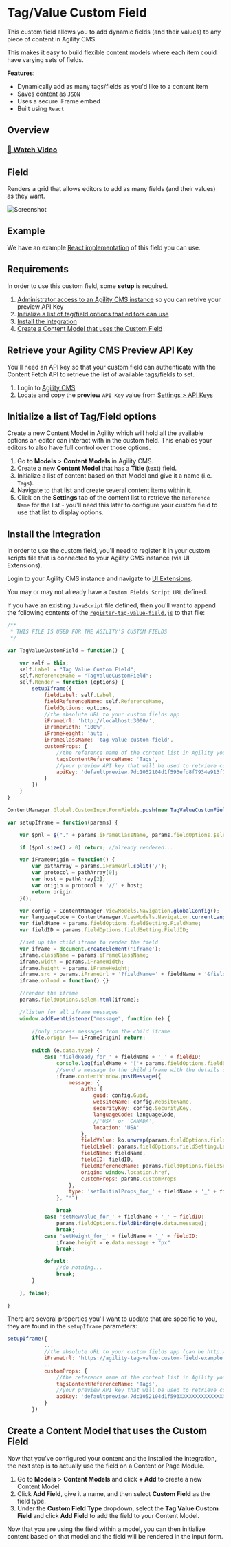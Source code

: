 # Tag/Value Custom Field
This custom field allows you to add dynamic fields (and their values) to any piece of content in Agility CMS. 

This makes it easy to build flexible content models where each item could have varying sets of fields.

**Features**:
- Dynamically add as many tags/fields as you'd like to a content item
- Saves content as `JSON`
- Uses a secure iFrame embed 
- Built using `React`


## Overview
### [🎥 Watch Video](https://github.com/agility/CustomFields/blob/master/tag-value-field/media/tag-value-field.mp4?raw=true)


## Field 
Renders a grid that allows editors to add as many fields (and their values) as they want.

![Screenshot](media/tag-value-field.png)

## Example
We have an example [React implementation](react-field) of this field you can use. 

## Requirements
In order to use this custom field, some **setup** is required.

1. [Administrator access to an Agility CMS instance](#retrieve-your-agility-cms-preview-api-key) so you can retrive your preview API Key
2. [Initialize a list of tag/field options that editors can use](#initialize-a-list-of-tag-field-options)
3. [Install the integration](#install-the-integration)
4. [Create a Content Model that uses the Custom Field](#create-a-content-model-that-uses-the-custom-field)


## Retrieve your Agility CMS Preview API Key
You'll need an API key so that your custom field can authenticate with the Content Fetch API to retrieve the list of available tags/fields to set.
1. Login to [Agility CMS](https://manager.agilitycms.com/)
2. Locate and copy the **preview** `API Key` value from  [Settings > API Keys](https://manager.agilitycms.com/settings/apikeys)

## Initialize a list of Tag/Field options
Create a new Content Model in Agility which will hold all the available options an editor can interact with in the custom field. This enables your editors to also have full control over those options.
1. Go to **Models** > **Content Models** in Agility CMS.
2. Create a new **Content Model** that has a **Title** (text) field.
3. Initialize a list of content based on that Model and give it a name (i.e. `Tags`).
4. Navigate to that list and create several content items within it.
5. Click on the **Settings** tab of the content list to retrieve the `Reference Name` for the list - you'll need this later to configure your custom field to use that list to display options.

## Install the Integration
In order to use the custom field, you'll need to register it in your custom scripts file that is connected to your Agility CMS instance (via UI Extensions).

Login to your Agility CMS instance and navigate to [UI Extensions](https://manager.agilitycms.com/settings/uiextensions).

You may or may not already have a `Custom Fields Script URL`  defined. 

If you have an existing `JavaScript` file defined, then you'll want to append the following contents of the [`register-tag-value-field.js`](react-field/public/register-tag-value-field.js) to that file:

```javascript
/**
 * THIS FILE IS USED FOR THE AGILITY'S CUSTOM FIELDS
 */

var TagValueCustomField = function() {

    var self = this;
    self.Label = "Tag Value Custom Field";
    self.ReferenceName = "TagValueCustomField";
    self.Render = function (options) {
        setupIframe({
            fieldLabel: self.Label,
            fieldReferenceName: self.ReferenceName,
            fieldOptions: options,
            //the absolute URL to your custom fields app
            iFrameUrl: 'http://localhost:3000/',
            iFrameWidth: '100%',
            iFrameHeight: 'auto',
            iFrameClassName: 'tag-value-custom-field',
            customProps: {
                //the reference name of the content list in Agility you want to pull as options for the tags
                tagsContentReferenceName: 'Tags',
                //your preview API key that will be used to retrieve content from Agility (https://manager.agilitycms.com/settings/apikeys)
                apiKey: 'defaultpreview.7dc1052104d1f593efd8f7934e913f70e5f7615a6e80970b5f18f4ebe6a0810c'
            }
        })
    }
}

ContentManager.Global.CustomInputFormFields.push(new TagValueCustomField());

var setupIframe = function(params) {

    var $pnl = $("." + params.iFrameClassName, params.fieldOptions.$elem);

    if ($pnl.size() > 0) return; //already rendered...

    var iFrameOrigin = function() {
        var pathArray = params.iFrameUrl.split('/');
        var protocol = pathArray[0];
        var host = pathArray[2];
        var origin = protocol + '//' + host;
        return origin
    }();

    var config = ContentManager.ViewModels.Navigation.globalConfig();
    var languageCode = ContentManager.ViewModels.Navigation.currentLanguageCode();
    var fieldName = params.fieldOptions.fieldSetting.FieldName;
    var fieldID = params.fieldOptions.fieldSetting.FieldID;

    //set up the child iframe to render the field
    var iframe = document.createElement('iframe');
    iframe.className = params.iFrameClassName;
    iframe.width = params.iFrameWidth;
    iframe.height = params.iFrameHeight;
    iframe.src = params.iFrameUrl + '?fieldName=' + fieldName + '&fieldID=' + fieldID;
    iframe.onload = function() {}

    //render the iframe
    params.fieldOptions.$elem.html(iframe);

    //listen for all iframe messages
    window.addEventListener("message", function (e) {
        
        //only process messages from the child iframe
        if(e.origin !== iFrameOrigin) return;
        
        switch (e.data.type) {
            case 'fieldReady_for_' + fieldName + '_' + fieldID:
                console.log(fieldName + '['+ params.fieldOptions.fieldSetting.Settings.CustomFieldType + '] (from CMS) => Sending auth and fieldValue message');
                //send a message to the child iframe with the details of this field
                iframe.contentWindow.postMessage({
                    message: {
                        auth: {
                            guid: config.Guid,
                            websiteName: config.WebsiteName,
                            securityKey: config.SecurityKey,
                            languageCode: languageCode,
                            //'USA' or 'CANADA',
                            location: 'USA'
                        },
                        fieldValue: ko.unwrap(params.fieldOptions.fieldBinding),
                        fieldLabel: params.fieldOptions.fieldSetting.Label,
                        fieldName: fieldName,
                        fieldID: fieldID,
                        fieldReferenceName: params.fieldOptions.fieldSetting.Settings.CustomFieldType,
                        origin: window.location.href,
                        customProps: params.customProps
                    },
                    type: 'setInitialProps_for_' + fieldName + '_' + fieldID
                }, "*")

                break
            case 'setNewValue_for_' + fieldName + '_' + fieldID:
                params.fieldOptions.fieldBinding(e.data.message);
                break;
            case 'setHeight_for_' + fieldName + '_' + fieldID:
                iframe.height = e.data.message + "px"
                break;

            default:
                //do nothing...
                break;
        }

    }, false);
    
}
```

There are several properties you'll want to update that are specific to you, they are found in the `setupIframe` parameters:
```javascript
setupIframe({
            ...
            //the absolute URL to your custom fields app (can be http://localhost:3000 for local testing)
            iFrameUrl: 'https://agility-tag-value-custom-field-example.vercel.app/',
            ...
            customProps: {
                //the reference name of the content list in Agility you want to pull as options for the tags
                tagsContentReferenceName: 'Tags',
                //your preview API key that will be used to retrieve content from Agility (https://manager.agilitycms.com/settings/apikeys)
                apiKey: 'defaultpreview.7dc1052104d1f593XXXXXXXXXXXXXXXXXXXXXXX'
            }
        })
```

## Create a Content Model that uses the Custom Field
Now that you've configured your content and the installed the integration, the next step is to actually use the field on a Content or Page Module.

1. Go to **Models** > **Content Models** and click **+ Add** to create a new Content Model.
2. Click **Add Field**, give it a name, and then select **Custom Field** as the field type.
3. Under the **Custom Field Type** dropdown, select the **Tag Value Custom Field** and click **Add Field** to add the field to your Content Model.

Now that you are using the field within a model, you can then initialize content based on that model and the field will be rendered in the input form.

